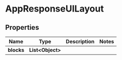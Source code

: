 

# AppResponseUILayout


## Properties

| Name | Type | Description | Notes |
|------------ | ------------- | ------------- | -------------|
|**blocks** | **List&lt;Object&gt;** |  |  |



